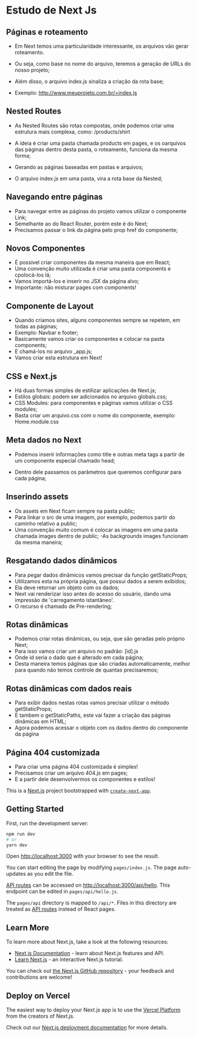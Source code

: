 
# Estudo de Next Js
## Páginas e roteamento

- Em Next temos uma particularidade interessante, os arquivos vão gerar roteamento.
- Ou seja, como base no nome do arquivo, teremos a geração de URLs do nosso projeto;

- Além disso, o arquivo index.js sinaliza a criação da rota base;

- Exemplo: http://www.meuprojeto.com.br/=index.js



## Nested Routes

- As Nested Routes são rotas compostas, onde podemos criar uma estrutura mais complexa, como: /products/shirt

- A ideia é criar uma pasta chamada products em pages, e os oarquivos das páginas dentro desta pasta, o roteamento, funciona da mesma forma;

- Gerando as páginas baseadas em pastas e arquivos;

- O arquivo index.js em uma pasta, vira a rota base da Nested;


## Navegando entre páginas

- Para navegar entre as páginas do projeto vamos utilizar o componente Link;
- Semelhante ao do React Router, porém este é do Next;
- Precisamos passar o link da página pelo prop href do componente;

## Novos Componentes

- É possivel criar componentes da mesma maneira que em React;
- Uma convenção muito utilizada é criar uma pasta components e cpolocá-los lá;
- Vamos importá-los e inserir no JSX da página alvo;
- Importante: não misturar pages com components!

## Componente de Layout

- Quando criamos sites, alguns componentes sempre se repetem, em todas as páginas;
- Exemplo: Navbar e footer;
- Basicamente vamos criar os componentes e colocar na pasta components;
- E chamá-los no arquivo _app.js;
- Vamos criar esta estrutura em Next!

## CSS e Next.js

- Há duas formas simples de estilizar aplicações de Next.js;
- Estilos globais: podem ser adicionados no arquivo globals.css;
- CSS Modules: para componentes e páginas vamos utilizar o CSS modules;
- Basta criar um arquivo.css com o nome do componente, exemplo:
Home.module.css

## Meta dados no Next

- Podemos inserir informações como title e outras meta tags a partir de um componente especial chamado head;

- Dentro dele passamos os parãmetros que queremos configurar para cada página;

## Inserindo assets

- Os assets em Next ficam sempre na pasta public;
- Para linkar o src de uma imagem, por exemplo, podemos partir do caminho relativo a public;
- Uma convenção muito comum é colocar as imagens em uma pasta chamada images dentro de public;
-As backgrounds images funcionam da mesma maneira;

## Resgatando dados dinâmicos

- Para pegar dados dinãmicos vamos precisar da função getStaticProps;
- Utilizamos esta na própria página, que possui dados a serem exibidos;
- Ela deve retornar um objeto com os dados;
- Next vai renderizar isso antes do acesso do usuário, dando uma impressão de 'carregamento istantâneo'.
- O recurso é chamado de Pre-rendering;

## Rotas dinâmicas

- Podemos criar rotas dinâmicas, ou seja, que são geradas pelo próprio Next;
- Para isso vamos criar um arquivo no padrão: [id].js
- Onde id seria o dado que é alterado em cada página;
- Desta maneira temos páginas que são criadas automaticamente, melhor para quando não temos controle de quantas precisaremos;

## Rotas dinãmicas com dados reais

- Para exibir dados nestas rotas vamos precisar utilizar o método getStaticProps;
- E tambem o getStaticPaths, este vai fazer a criação das páginas dinâmicas em HTML;
- Agora podemos acessar o objeto com os dados dentro do componente da página

## Página 404 customizada

- Para criar uma página 404 customizada é simples!
- Precisamos criar um arquivo 404.js em pages;
- E a partir dele desenvolvermos os componentes e estilos!



This is a [Next.js](https://nextjs.org/) project bootstrapped with [`create-next-app`](https://github.com/vercel/next.js/tree/canary/packages/create-next-app).

## Getting Started

First, run the development server:

```bash
npm run dev
# or
yarn dev
```

Open [http://localhost:3000](http://localhost:3000) with your browser to see the result.

You can start editing the page by modifying `pages/index.js`. The page auto-updates as you edit the file.

[API routes](https://nextjs.org/docs/api-routes/introduction) can be accessed on [http://localhost:3000/api/hello](http://localhost:3000/api/hello). This endpoint can be edited in `pages/api/hello.js`.

The `pages/api` directory is mapped to `/api/*`. Files in this directory are treated as [API routes](https://nextjs.org/docs/api-routes/introduction) instead of React pages.

## Learn More

To learn more about Next.js, take a look at the following resources:

- [Next.js Documentation](https://nextjs.org/docs) - learn about Next.js features and API.
- [Learn Next.js](https://nextjs.org/learn) - an interactive Next.js tutorial.

You can check out [the Next.js GitHub repository](https://github.com/vercel/next.js/) - your feedback and contributions are welcome!

## Deploy on Vercel

The easiest way to deploy your Next.js app is to use the [Vercel Platform](https://vercel.com/new?utm_medium=default-template&filter=next.js&utm_source=create-next-app&utm_campaign=create-next-app-readme) from the creators of Next.js.

Check out our [Next.js deployment documentation](https://nextjs.org/docs/deployment) for more details.


